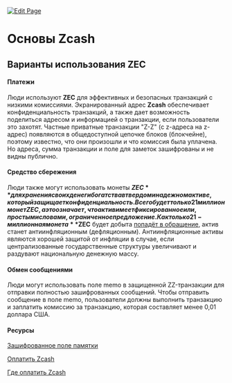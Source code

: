 <a href="https://github.com/henryquincy/zechub/edit/main/site/zechubglobal/zcashrussia/zecusecases.md" target="_blank">
  <img src="https://img.shields.io/badge/Edit-blue" alt="Edit Page"/>
</a>

# Основы Zcash

## Варианты использования ZEC

#### Платежи

Люди используют **ZEC** для эффективных и безопасных транзакций с низкими комиссиями. Экранированный адрес **Zcash** обеспечивает конфиденциальность транзакций, а также дает возможность поделиться адресом и информацией о транзакции, если пользователи это захотят. Частные приватные транзакции "Z-Z" (с z-адреса на z-адрес) появляются в общедоступной цепочке блоков (блокчейне), поэтому известно, что они произошли и что комиссия была уплачена. Но адреса, сумма транзакции и поле для заметок зашифрованы и не видны публично.

#### Средство сбережения

Люди также могут использовать монеты **$ZEC** для хранения своих денег и богатства в твердом и надежном активе, который защищает конфиденциальность. Всего будет только 21 миллион монет ZEC, а это означает, что актив имеет фиксированное или, простыми словами, ограниченное предложение. Как только 21-миллионная монета **$ZEC** будет добыта [попадёт в обращение](https://z.cash/mining-zcash/), актив станет антиинфляционным (дефляционным). Антиинфляционные активы являются хорошей защитой от инфляции в случае, если централизованные государственные структуры увеличивают и раздувают национальную денежную массу.

#### Обмен сообщениями

Люди могут использовать поле memo в защищенной ZZ-транзакции для отправки полностью зашифрованных сообщений. Чтобы отправить сообщение в поле memo, пользователи должны выполнить транзакцию и заплатить комиссию за транзакцию, которая составляет менее 0,01 доллара США.

#### Ресурсы

[Зашифрованное поле памятки](https://electriccoin.co/blog/encrypted-memo-field/)

[Оплатить Zcash](https://z.cash/pay-with-zcash/)

[Где оплатить Zcash](https://paywithz.cash/)

